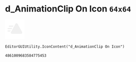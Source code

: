 # d_AnimationClip On Icon `64x64`
<img src="/img/d_AnimationClip%20On%20Icon.png" width=64 height=64>

``` CSharp
EditorGUIUtility.IconContent("d_AnimationClip On Icon")
```
```
4861009683584775453
```
